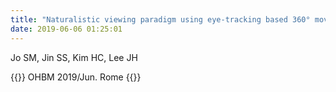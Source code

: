 ```yaml
---
title: "Naturalistic viewing paradigm using eye-tracking based 360° movie clip"
date: 2019-06-06 01:25:01
---
```


Jo SM, Jin SS, Kim HC, Lee JH

{{<format bright-green>}}
OHBM 2019/Jun. Rome
{{</format>}}
